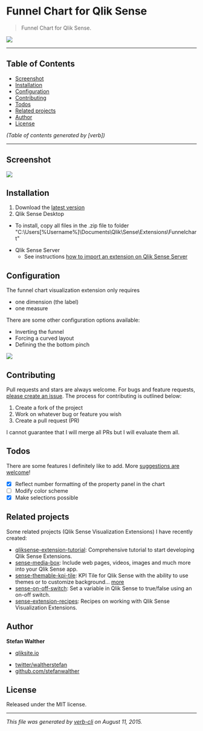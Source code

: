 # Funnel Chart for Qlik Sense

> Funnel Chart for Qlik Sense.

![](http://serve.mod.bz/branch/)

***

## Table of Contents

<!-- toc -->

* [Screenshot](#screenshot)
* [Installation](#installation)
* [Configuration](#configuration)
* [Contributing](#contributing)
* [Todos](#todos)
* [Related projects](#related-projects)
* [Author](#author)
* [License](#license)

_(Table of contents generated by [verb])_

<!-- tocstop -->

***

## Screenshot

[![](https://github.com/stefanwalther/sense-funnel-chart/raw/gh-pages/images/qsFunnel_Screenshot.png)](#installation)

## Installation

1. Download the [latest version](https://github.com/stefanwalther/sense-funnel-chart/raw/gh-pages/build/swr-funnelchart_latest.zip)
2. Qlik Sense Desktop
  - To install, copy all files in the .zip file to folder "C:\Users[%Username%]\Documents\Qlik\Sense\Extensions\Funnelchart"
* Qlik Sense Server
  - See instructions [how to import an extension on Qlik Sense Server](http://help.qlik.com/sense/en-us/developer/#../Subsystems/Workbench/Content/BuildingExtensions/HowTos/deploy-extensions.htm)

## Configuration

The funnel chart visualization extension only requires

* one dimension (the label)
* one measure

There are some other configuration options available:

* Inverting the funnel
* Forcing a curved layout
* Defining the the bottom pinch

[![](https://github.com/stefanwalther/sense-funnel-chart/raw/gh-pages/images/qsFunnel_Properties.png)](#configuration)

## Contributing

Pull requests and stars are always welcome. For bugs and feature requests, [please create an issue](https://github.com/stefanwalther/sense-funnel-chart/issues).
The process for contributing is outlined below:

1. Create a fork of the project
2. Work on whatever bug or feature you wish
3. Create a pull request (PR)

I cannot guarantee that I will merge all PRs but I will evaluate them all.

## Todos

There are some features I definitely like to add. More [suggestions are welcome](https://github.com/stefanwalther/sense-funnel-chart/issues)!

* [X] Reflect number formatting of the property panel in the chart
* [ ] Modify color scheme
* [X] Make selections possible

## Related projects

Some related projects (Qlik Sense Visualization Extensions) I have recently created:

* [qliksense-extension-tutorial](https://github.com/stefanwalther/qliksense-extension-tutorial): Comprehensive tutorial to start developing Qlik Sense Extensions.
* [sense-media-box](https://github.com/stefanwalther/sense-media-box): Include web pages, videos, images and much more into your Qlik Sense app.
* [sense-themable-kpi-tile](https://github.com/stefanwalther/sense-themable-kpi-tile): KPI Tile for Qlik Sense with the ability to use themes or to customize background… [more](https://github.com/stefanwalther/sense-themable-kpi-tile)
* [sense-on-off-switch](https://github.com/stefanwalther/sense-on-off-switch): Set a variable in Qlik Sense to true/false using an on-off switch.
* [sense-extension-recipes](https://github.com/stefanwalther/sense-extension-recipes): Recipes on working with Qlik Sense Visualization Extensions.

## Author

**Stefan Walther**

+ [qliksite.io](http://qliksite.io)
* [twitter/waltherstefan](http://twitter.com/waltherstefan)
* [github.com/stefanwalther](http://github.com/stefanwalther)

## License

Released under the MIT license.

***

_This file was generated by [verb-cli](https://github.com/assemble/verb-cli) on August 11, 2015._